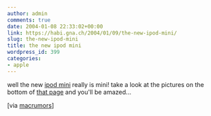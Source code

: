 ```yaml
---
author: admin
comments: true
date: 2004-01-08 22:33:02+00:00
link: https://habi.gna.ch/2004/01/09/the-new-ipod-mini/
slug: the-new-ipod-mini
title: the new ipod mini
wordpress_id: 399
categories:
- apple
---
```


well the new [ipod mini](http://www.apple.com/ipodmini/) really is mini!
take a look at the pictures on the bottom of [that page](http://www.macitynet.it/immagini/visitaconnoi/mwsf2004/ipodminie/index.shtml) and you'll be amazed...

[via [macrumors](http://www.macrumors.com/pages/2004/01/20040108171332.shtml)]
